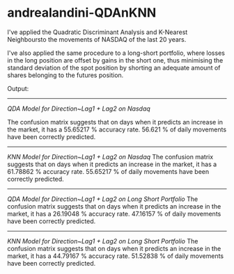 # andrealandini-QDAnKNN
I've applied the Quadratic Discriminant Analysis and K-Nearest Neighboursto the movements of NASDAQ of the last 20 years.

I've also applied the same procedure to a long-short portfolio,
where losses in the long position are offset by gains in the short one,
thus minimising the standard deviation of the spot position by shorting an adequate amount of shares belonging to the futures position.

Output:
________________________________________________________________________________________________________________________ 

*QDA Model for Direction~Lag1 + Lag2 on Nasdaq*

The confusion matrix suggests that on days when it predicts an increase in the market, it has a 55.65217 % accuracy rate.
56.621 % of daily movements have been correctly predicted.


________________________________________________________________________________________________________________________

*KNN Model for Direction~Lag1 + Lag2 on Nasdaq*
The confusion matrix suggests that on days when it predicts an increase in the market, it has a 61.78862 % accuracy rate.
55.65217 % of daily movements have been correctly predicted.



________________________________________________________________________________________________________________________

*QDA Model for Direction~Lag1 + Lag2 on Long Short Portfolio*
The confusion matrix suggests that on days when it predicts an increase in the market, it has a 26.19048 % accuracy rate.
47.16157 % of daily movements have been correctly predicted.



________________________________________________________________________________________________________________________

*KNN Model for Direction~Lag1 + Lag2 on Long Short Portfolio*
The confusion matrix suggests that on days when it predicts an increase in the market, it has a 44.79167 % accuracy rate.
51.52838 % of daily movements have been correctly predicted.

